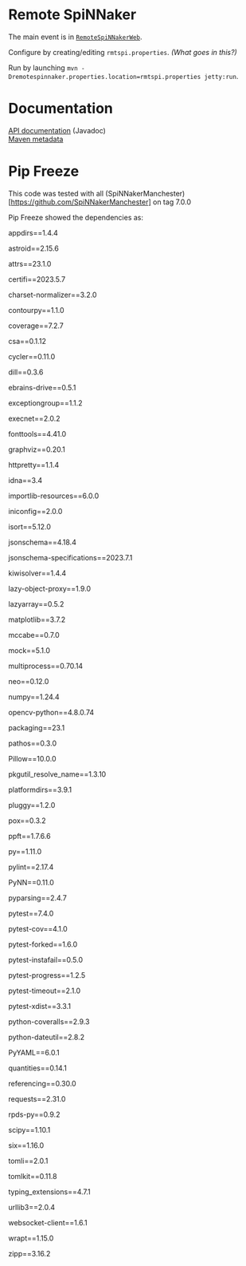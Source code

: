 
Remote SpiNNaker
================

The main event is in [`RemoteSpiNNakerWeb`](RemoteSpiNNaker/RemoteSpiNNakerWeb).

Configure by creating/editing `rmtspi.properties`. _(What goes in this?)_

Run by launching `mvn -Dremotespinnaker.properties.location=rmtspi.properties jetty:run`.

Documentation
=============
[API documentation](http://spinnakermanchester.github.io/RemoteSpiNNaker/apidocs/) (Javadoc)
<br>
[Maven metadata](http://spinnakermanchester.github.io/RemoteSpiNNaker/)


Pip Freeze
==========
This code was tested with all (SpiNNakerManchester)[https://github.com/SpiNNakerManchester] on tag 7.0.0

Pip Freeze showed the dependencies as:

appdirs==1.4.4

astroid==2.15.6

attrs==23.1.0

certifi==2023.5.7

charset-normalizer==3.2.0

contourpy==1.1.0

coverage==7.2.7

csa==0.1.12

cycler==0.11.0

dill==0.3.6

ebrains-drive==0.5.1

exceptiongroup==1.1.2

execnet==2.0.2

fonttools==4.41.0

graphviz==0.20.1

httpretty==1.1.4

idna==3.4

importlib-resources==6.0.0

iniconfig==2.0.0

isort==5.12.0

jsonschema==4.18.4

jsonschema-specifications==2023.7.1

kiwisolver==1.4.4

lazy-object-proxy==1.9.0

lazyarray==0.5.2

matplotlib==3.7.2

mccabe==0.7.0

mock==5.1.0

multiprocess==0.70.14

neo==0.12.0

numpy==1.24.4

opencv-python==4.8.0.74

packaging==23.1

pathos==0.3.0

Pillow==10.0.0

pkgutil_resolve_name==1.3.10

platformdirs==3.9.1

pluggy==1.2.0

pox==0.3.2

ppft==1.7.6.6

py==1.11.0

pylint==2.17.4

PyNN==0.11.0

pyparsing==2.4.7

pytest==7.4.0

pytest-cov==4.1.0

pytest-forked==1.6.0

pytest-instafail==0.5.0

pytest-progress==1.2.5

pytest-timeout==2.1.0

pytest-xdist==3.3.1

python-coveralls==2.9.3

python-dateutil==2.8.2

PyYAML==6.0.1

quantities==0.14.1

referencing==0.30.0

requests==2.31.0

rpds-py==0.9.2

scipy==1.10.1

six==1.16.0

tomli==2.0.1

tomlkit==0.11.8

typing_extensions==4.7.1

urllib3==2.0.4

websocket-client==1.6.1

wrapt==1.15.0

zipp==3.16.2


